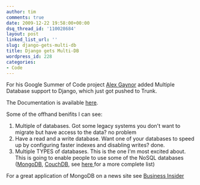 ```yaml
---
author: tim
comments: true
date: 2009-12-22 19:58:00+00:00
dsq_thread_id: '110028684'
layout: post
linked_list_url: ''
slug: django-gets-multi-db
title: Django gets Multi-DB
wordpress_id: 228
categories:
- Code
---
```


For his Google Summer of Code project [Alex
Gaynor](http://lazypython.blogspot.com/) added Multiple Database support to
Django, which just got pushed to Trunk.  
  
The Documentation is available
[here](http://docs.djangoproject.com/en/dev/topics/db/multi-db/).  
  
Some of the offhand benifits I can see:  

  1. Multiple of databases.  Got some legacy systems you don't want to migrate but have access to the data? no problem
  2. Have a read and a write database.  Want one of your databases to speed up by configuring faster indexes and disabling writes? done.
  3. Multiple TYPES of databases.  This is the one I'm most excited about.  This is going to enable people to use some of the NoSQL databases ([MongoDB](http://www.mongodb.org/), [CouchDB](http://couchdb.apache.org/), see [here ](http://en.wikipedia.org/wiki/NoSQL#List_of_NoSQL_open_source_projects)for a more complete list)  
  
For a great application of MongoDB on a news site see [Business
Insider](http://www.businessinsider.com/how-we-use-mongodb-2009-11)  
